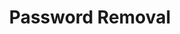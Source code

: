 ---
title: Password Removal
layout: default
has_children: true
parent: Included Tools
nav_exclude: true
---